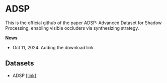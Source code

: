 # ADSP
This is the official github of the paper ADSP: Advanced Dataset for Shadow Processing, enabling visible occluders via synthesizing strategy.

<b>News</b>
* Oct 11, 2024: Adding the download link.

## Datasets
* ADSP [\[link\]](https://disp.ee.ntu.edu.tw/class/dataset/ADSP_upload.zip)